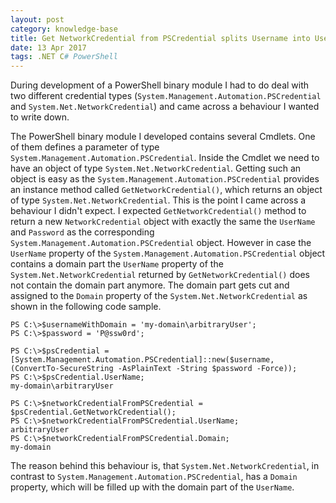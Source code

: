 ```yaml
---
layout: post
category: knowledge-base
title: Get NetworkCredential from PSCredential splits Username into Username and Domain
date: 13 Apr 2017
tags: .NET C# PowerShell
---
```


During development of a PowerShell binary module I had to do deal with two different credential types (`System.Management.Automation.PSCredential` and `System.Net.NetworkCredential`) and came across a behaviour I wanted to write down. 

The PowerShell binary module I developed contains several Cmdlets. One of them defines a parameter of type `System.Management.Automation.PSCredential`. Inside the Cmdlet we need to have an object of type `System.Net.NetworkCredential`. Getting such an object is easy as the `System.Management.Automation.PSCredential` provides an instance method called `GetNetworkCredential()`, which returns an object of type `System.Net.NetworkCredential`. This is the point I came across a behaviour I didn't expect. I expected `GetNetworkCredential()` method to return a new `NetworkCredential` object with exactly the same the `UserName` and `Password` as the corresponding `System.Management.Automation.PSCredential` object. However in case the `UserName` property of the `System.Management.Automation.PSCredential` object contains a domain part the `UserName` property of the `System.Net.NetworkCredential` returned by `GetNetworkCredential()` does not contain the domain part anymore. The domain part gets cut and assigned to the `Domain` property of the `System.Net.NetworkCredential` as shown in the following code sample.

```
PS C:\>$usernameWithDomain = 'my-domain\arbitraryUser';
PS C:\>$password = 'P@ssw0rd';

PS C:\>$psCredential = [System.Management.Automation.PSCredential]::new($username, (ConvertTo-SecureString -AsPlainText -String $password -Force));
PS C:\>$psCredential.UserName;
my-domain\arbitraryUser

PS C:\>$networkCredentialFromPSCredential = $psCredential.GetNetworkCredential();
PS C:\>$networkCredentialFromPSCredential.UserName;
arbitraryUser
PS C:\>$networkCredentialFromPSCredential.Domain;
my-domain
```

The reason behind this behaviour is, that `System.Net.NetworkCredential`, in contrast to `System.Management.Automation.PSCredential`, has a `Domain` property, which will be filled up with the domain part of the `UserName`.
